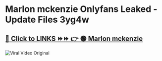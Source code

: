 
 # Marlon mckenzie Onlyfans Leaked - Update Files 3yg4w

## <h2><a href="https://clipsfans.com/Marlon_mckenzie&ref=git">🔗 Click to LINKS ⏩⏩ 👉 🟢 Marlon mckenzie </a></h2>

<a href="https://clipsfans.com/Marlon_mckenzie&ref=git" rel="nofollow" data-target="animated-image.originalLink"><img src="https://i.ibb.co.com/xMMVF88/686577567.gif" alt="Viral Video Original" style="max-width: 100%; display: inline-block;" data-target="animated-image.originalImage"></a>

